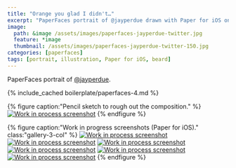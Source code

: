 ```yaml
---
title: "Orange you glad I didn't…"
excerpt: "PaperFaces portrait of @jayperdue drawn with Paper for iOS on an iPad."
image: 
  path: &image /assets/images/paperfaces-jayperdue-twitter.jpg 
  feature: *image
  thumbnail: /assets/images/paperfaces-jayperdue-twitter-150.jpg
categories: [paperfaces]
tags: [portrait, illustration, Paper for iOS, beard]
---
```


PaperFaces portrait of [@jayperdue](https://twitter.com/jayperdue).

{% include_cached boilerplate/paperfaces-4.md %}

{% figure caption:"Pencil sketch to rough out the composition." %}
[![Work in process screenshot](/assets/images/paperfaces-jayperdue-process-1-750.jpg)](/assets/images/paperfaces-jayperdue-process-1-lg.jpg)
{% endfigure %}

{% figure caption:"Work in progress screenshots (Paper for iOS)." class:"gallery-3-col" %}
[![Work in process screenshot](/assets/images/paperfaces-jayperdue-process-2-600.jpg)](/assets/images/paperfaces-jayperdue-process-2-lg.jpg)
[![Work in process screenshot](/assets/images/paperfaces-jayperdue-process-3-600.jpg)](/assets/images/paperfaces-jayperdue-process-3-lg.jpg)
[![Work in process screenshot](/assets/images/paperfaces-jayperdue-process-4-600.jpg)](/assets/images/paperfaces-jayperdue-process-4-lg.jpg)
[![Work in process screenshot](/assets/images/paperfaces-jayperdue-process-5-600.jpg)](/assets/images/paperfaces-jayperdue-process-5-lg.jpg)
[![Work in process screenshot](/assets/images/paperfaces-jayperdue-process-6-600.jpg)](/assets/images/paperfaces-jayperdue-process-6-lg.jpg)
[![Work in process screenshot](/assets/images/paperfaces-jayperdue-process-7-600.jpg)](/assets/images/paperfaces-jayperdue-process-7-lg.jpg)
{% endfigure %}

